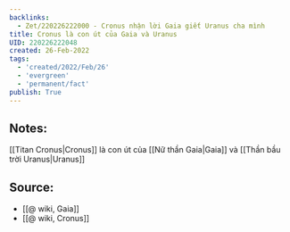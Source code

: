 ```yaml
---
backlinks:
  - Zet/220226222000 - Cronus nhận lời Gaia giết Uranus cha mình
title: Cronus là con út của Gaia và Uranus
UID: 220226222048
created: 26-Feb-2022
tags:
  - 'created/2022/Feb/26'
  - 'evergreen'
  - 'permanent/fact'
publish: True
---
```

## Notes:
[[Titan Cronus|Cronus]] là con út của [[Nữ thần Gaia|Gaia]] và [[Thần bầu trời Uranus|Uranus]]

## Source:
- [[@ wiki, Gaia]]
- [[@ wiki, Cronus]]




